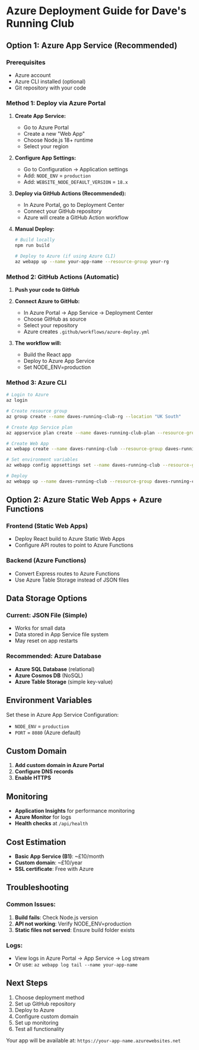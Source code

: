# Azure Deployment Guide for Dave's Running Club

## Option 1: Azure App Service (Recommended)

### Prerequisites
- Azure account
- Azure CLI installed (optional)
- Git repository with your code

### Method 1: Deploy via Azure Portal

1. **Create App Service:**
   - Go to Azure Portal
   - Create a new "Web App"
   - Choose Node.js 18+ runtime
   - Select your region

2. **Configure App Settings:**
   - Go to Configuration → Application settings
   - Add: `NODE_ENV` = `production`
   - Add: `WEBSITE_NODE_DEFAULT_VERSION` = `18.x`

3. **Deploy via GitHub Actions (Recommended):**
   - In Azure Portal, go to Deployment Center
   - Connect your GitHub repository
   - Azure will create a GitHub Action workflow

4. **Manual Deploy:**
   ```bash
   # Build locally
   npm run build
   
   # Deploy to Azure (if using Azure CLI)
   az webapp up --name your-app-name --resource-group your-rg
   ```

### Method 2: GitHub Actions (Automatic)

1. **Push your code to GitHub**
2. **Connect Azure to GitHub:**
   - In Azure Portal → App Service → Deployment Center
   - Choose GitHub as source
   - Select your repository
   - Azure creates `.github/workflows/azure-deploy.yml`

3. **The workflow will:**
   - Build the React app
   - Deploy to Azure App Service
   - Set NODE_ENV=production

### Method 3: Azure CLI

```bash
# Login to Azure
az login

# Create resource group
az group create --name daves-running-club-rg --location "UK South"

# Create App Service plan
az appservice plan create --name daves-running-club-plan --resource-group daves-running-club-rg --sku B1

# Create Web App
az webapp create --name daves-running-club --resource-group daves-running-club-rg --plan daves-running-club-plan --runtime "NODE|18-lts"

# Set environment variables
az webapp config appsettings set --name daves-running-club --resource-group daves-running-club-rg --settings NODE_ENV=production

# Deploy
az webapp up --name daves-running-club --resource-group daves-running-club-rg
```

## Option 2: Azure Static Web Apps + Azure Functions

### Frontend (Static Web Apps)
- Deploy React build to Azure Static Web Apps
- Configure API routes to point to Azure Functions

### Backend (Azure Functions)
- Convert Express routes to Azure Functions
- Use Azure Table Storage instead of JSON files

## Data Storage Options

### Current: JSON File (Simple)
- Works for small data
- Data stored in App Service file system
- May reset on app restarts

### Recommended: Azure Database
- **Azure SQL Database** (relational)
- **Azure Cosmos DB** (NoSQL)
- **Azure Table Storage** (simple key-value)

## Environment Variables

Set these in Azure App Service Configuration:
- `NODE_ENV` = `production`
- `PORT` = `8080` (Azure default)

## Custom Domain

1. **Add custom domain in Azure Portal**
2. **Configure DNS records**
3. **Enable HTTPS**

## Monitoring

- **Application Insights** for performance monitoring
- **Azure Monitor** for logs
- **Health checks** at `/api/health`

## Cost Estimation

- **Basic App Service (B1)**: ~£10/month
- **Custom domain**: ~£10/year
- **SSL certificate**: Free with Azure

## Troubleshooting

### Common Issues:
1. **Build fails**: Check Node.js version
2. **API not working**: Verify NODE_ENV=production
3. **Static files not served**: Ensure build folder exists

### Logs:
- View logs in Azure Portal → App Service → Log stream
- Or use: `az webapp log tail --name your-app-name`

## Next Steps

1. Choose deployment method
2. Set up GitHub repository
3. Deploy to Azure
4. Configure custom domain
5. Set up monitoring
6. Test all functionality

Your app will be available at: `https://your-app-name.azurewebsites.net` 